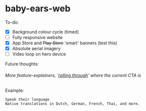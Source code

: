 # baby-ears-web
To-do:
- [x] Background colour cycle (timed)
- [ ] Fully responsive website
- [x] App Store and ~~Play Store~~ 'smart' banners (test this)
- [x] Absolute aerial imagery
- [ ] Video loop on hero device

Future thoughts:
###### More feature-explainers, '[rolling through](http://agelber.com/blog/looping-carousel/)' where the current CTA is
Example:
```
Speak their language
Native translations in Dutch, German, French, Thai, and more.
```
